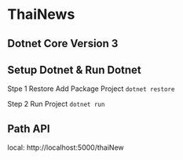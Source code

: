 # ThaiNews

## Dotnet Core Version 3

## Setup Dotnet & Run Dotnet

Stpe 1 Restore Add Package Project `dotnet restore`

Step 2 Run Project  `dotnet run`

## Path API
local: http://localhost:5000/thaiNew
